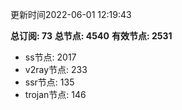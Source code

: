 更新时间2022-06-01 12:19:43

**总订阅: 73**
**总节点: 4540**
**有效节点: 2531**
- ss节点: 2017
- v2ray节点: 233
- ssr节点: 135
- trojan节点: 146
